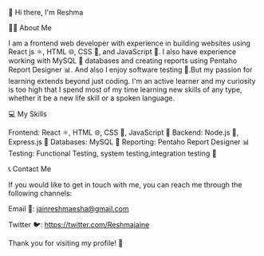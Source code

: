 👋 Hi there, I'm Reshma

🧑‍💻 About Me

I am a frontend web developer with experience in building websites using React js ⚛️, HTML 🌐, CSS 🎨, and JavaScript 🚀. I also have experience working with MySQL 🐬 databases and creating reports using Pentaho Report Designer 📊. And also I enjoy software testing 🧪.But my passion for learning extends beyond just coding. I'm an active learner and my curiosity is too high that I spend most of my time learning new skills of any type, whether it be a new life skill or a spoken language.

💻 My Skills

Frontend: React ⚛️, HTML 🌐, CSS 🎨, JavaScript 🚀
Backend: Node.js 🚀, Express.js 🚀
Databases: MySQL 🐬
Reporting: Pentaho Report Designer 📊
Testing: Functional Testing, system testing,integration testing 🧪

📞 Contact Me

If you would like to get in touch with me, you can reach me through the following channels:

Email 📧: jainreshmaesha@gmail.com

Twitter 🐦: https://twitter.com/Reshmajaine

Thank you for visiting my profile! 🙏
